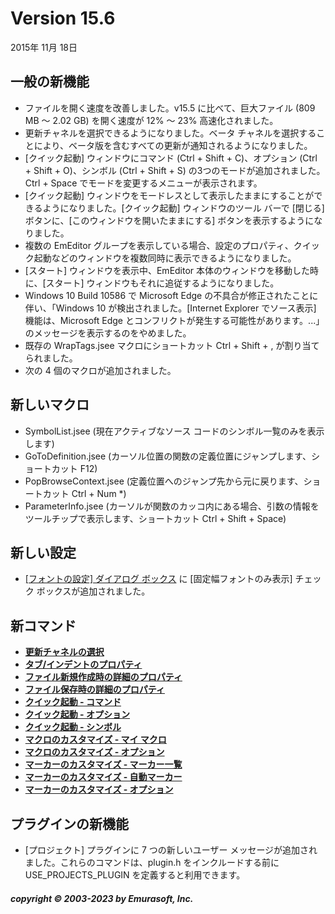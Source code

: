 # Version 15.6

2015年 11月 18日

## 一般の新機能

- ファイルを開く速度を改善しました。v15.5 に比べて、巨大ファイル (809 MB ～ 2.02 GB) を開く速度が 12% ～ 23% 高速化されました。
- 更新チャネルを選択できるようになりました。ベータ チャネルを選択することにより、ベータ版を含むすべての更新が通知されるようになりました。
- \[クイック起動\] ウィンドウにコマンド (Ctrl + Shift + C)、オプション (Ctrl + Shift + O)、シンボル (Ctrl + Shift + S) の3つのモードが追加されました。Ctrl + Space でモードを変更するメニューが表示されます。
- \[クイック起動\] ウィンドウをモードレスとして表示したままにすることができるようになりました。\[クイック起動\] ウィンドウのツール バーで \[閉じる\] ボタンに、\[このウィンドウを開いたままにする\] ボタンを表示するようになりました。
- 複数の EmEditor グループを表示している場合、設定のプロパティ、クイック起動などのウィンドウを複数同時に表示できるようになりました。
- \[スタート\] ウィンドウを表示中、EmEditor 本体のウィンドウを移動した時に、\[スタート\] ウィンドウもそれに追従するようになりました。
- Windows 10 Build 10586 で Microsoft Edge の不具合が修正されたことに伴い、「Windows 10 が検出されました。\[Internet Explorer でソース表示\] 機能は、Microsoft Edge とコンフリクトが発生する可能性があります。...」のメッセージを表示するのをやめました。
- 既存の WrapTags.jsee マクロにショートカット Ctrl + Shift + , が割り当てられました。
- 次の 4 個のマクロが追加されました。

## 新しいマクロ

- SymbolList.jsee (現在アクティブなソース コードのシンボル一覧のみを表示します)
- GoToDefinition.jsee (カーソル位置の関数の定義位置にジャンプします、ショートカット F12)
- PopBrowseContext.jsee (定義位置へのジャンプ先から元に戻ります、ショートカット Ctrl + Num \*)
- ParameterInfo.jsee (カーソルが関数のカッコ内にある場合、引数の情報をツールチップで表示します、ショートカット Ctrl + Shift + Space)

## 新しい設定

- [\[フォントの設定\] ダイアログ ボックス](../dlg/properties/font/index) に \[固定幅フォントのみ表示\] チェック ボックスが追加されました。

## 新コマンド

- **[更新チャネルの選択](../cmd/help/update_channel)**
- **[タブ/インデントのプロパティ](../cmd/tools/property_indent)**
- **[ファイル新規作成時の詳細のプロパティ](../cmd/tools/property_file_new)**
- **[ファイル保存時の詳細のプロパティ](../cmd/tools/property_file_save)**
- **[クイック起動 \- コマンド](../cmd/tools/ql_commands)**
- **[クイック起動 \- オプション](../cmd/tools/ql_options)**
- **[クイック起動 \- シンボル](../cmd/tools/ql_symbols)**
- **[マクロのカスタマイズ \- マイ マクロ](../cmd/macros/customize_macro_my_macros)**
- **[マクロのカスタマイズ \- オプション](../cmd/macros/customize_macro_options)**
- **[マーカーのカスタマイズ \- マーカー一覧](../cmd/tools/customize_markers_list)**
- **[マーカーのカスタマイズ \- 自動マーカー](../cmd/tools/customize_markers_auto)**
- **[マーカーのカスタマイズ \- オプション](../cmd/tools/customize_markers_options)**

## プラグインの新機能

- \[プロジェクト\] プラグインに 7 つの新しいユーザー メッセージが追加されました。これらのコマンドは、plugin.h をインクルードする前に USE\_PROJECTS\_PLUGIN を定義すると利用できます。

##### copyright © 2003-2023 by Emurasoft, Inc.
